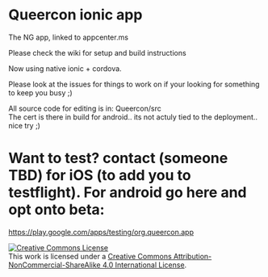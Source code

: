 # Queercon ionic app
The NG app, linked to appcenter.ms

Please check the wiki for setup and build instructions

Now using native ionic + cordova.

Please look at the issues for things to work on if your looking for something to keep you busy ;)

All source code for editing is in: Queercon/src  
The cert is there in build for android.. its not actuly tied to the deployment.. nice try ;) 

# Want to test? contact (someone TBD) for iOS (to add you to testflight). For android go here and opt onto beta:
https://play.google.com/apps/testing/org.queercon.app

<a rel="license" href="http://creativecommons.org/licenses/by-nc-sa/4.0/"><img alt="Creative Commons License" style="border-width:0" src="https://i.creativecommons.org/l/by-nc-sa/4.0/88x31.png" /></a><br />This work is licensed under a <a rel="license" href="http://creativecommons.org/licenses/by-nc-sa/4.0/">Creative Commons Attribution-NonCommercial-ShareAlike 4.0 International License</a>.
